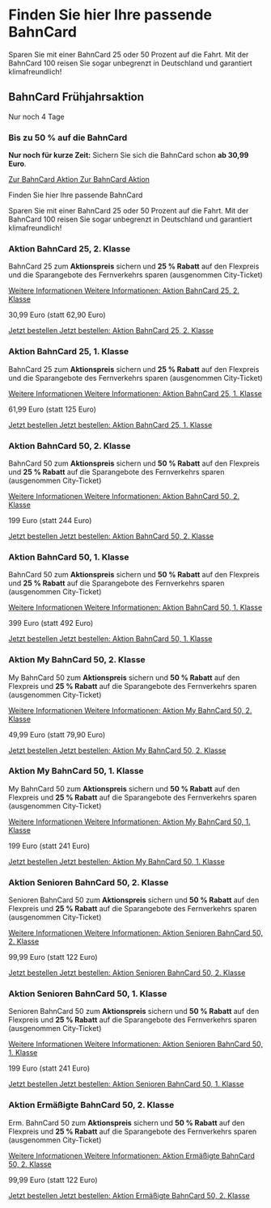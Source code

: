Finden Sie hier Ihre passende BahnCard
==========

Sparen Sie mit einer BahnCard 25 oder 50 Prozent auf die Fahrt. Mit der BahnCard 100 reisen Sie sogar unbegrenzt in Deutschland und garantiert klimafreundlich!

BahnCard Frühjahrsaktion
----------

Nur noch 4 Tage

### Bis zu 50 % auf die BahnCard ###

**Nur noch für kurze Zeit:** Sichern Sie sich die BahnCard schon **ab 30,99 Euro**.

[Zur BahnCard Aktion Zur BahnCard Aktion](https://www.bahn.de/angebot/bahncard/aktionen/bc-fruehjahrsaktion)

Finden Sie hier Ihre passende BahnCard

Sparen Sie mit einer BahnCard 25 oder 50 Prozent auf die Fahrt. Mit der BahnCard 100 reisen Sie sogar unbegrenzt in Deutschland und garantiert klimafreundlich!

### Aktion BahnCard 25, 2. Klasse ###

 BahnCard 25 zum **Aktionspreis** sichern und **25 % Rabatt** auf den Flexpreis und die Sparangebote des Fernverkehrs sparen (ausgenommen City-Ticket)

[Weitere Informationen Weitere Informationen: Aktion BahnCard 25, 2. Klasse](https://www.bahn.de/angebot/bahncard/aktion-bahncard25-2-klasse)

30,99 Euro (statt 62,90 Euro)

[Jetzt bestellen Jetzt bestellen: Aktion BahnCard 25, 2. Klasse](https://www.bahn.de/buchung/katalog/BC/FVKBACI00001O231)

### Aktion BahnCard 25, 1. Klasse ###

 BahnCard 25 zum **Aktionspreis** sichern und **25 % Rabatt** auf den Flexpreis und die Sparangebote des Fernverkehrs sparen (ausgenommen City-Ticket)

[Weitere Informationen Weitere Informationen: Aktion BahnCard 25, 1. Klasse](https://www.bahn.de/angebot/bahncard/aktion-bahncard25-1-klasse)

61,99 Euro (statt 125 Euro)

[Jetzt bestellen Jetzt bestellen: Aktion BahnCard 25, 1. Klasse](https://www.bahn.de/buchung/katalog/BC/FVKBACI00001O131)

### Aktion BahnCard 50, 2. Klasse ###

 BahnCard 50 zum **Aktionspreis** sichern und **50 % Rabatt** auf den Flexpreis und **25 % Rabatt** auf die Sparangebote des Fernverkehrs sparen (ausgenommen City-Ticket)

[Weitere Informationen Weitere Informationen: Aktion BahnCard 50, 2. Klasse](https://www.bahn.de/angebot/bahncard/aktion-bahncard50-2-klasse)

199 Euro (statt 244 Euro)

[Jetzt bestellen Jetzt bestellen: Aktion BahnCard 50, 2. Klasse](https://www.bahn.de/buchung/katalog/BC/FVKBACI00001O230)

### Aktion BahnCard 50, 1. Klasse ###

 BahnCard 50 zum **Aktionspreis** sichern und **50 % Rabatt** auf den Flexpreis und **25 % Rabatt** auf die Sparangebote des Fernverkehrs sparen (ausgenommen City-Ticket)

[Weitere Informationen Weitere Informationen: Aktion BahnCard 50, 1. Klasse](https://www.bahn.de/angebot/bahncard/aktion-bahncard50-1-klasse)

399 Euro (statt 492 Euro)

[Jetzt bestellen Jetzt bestellen: Aktion BahnCard 50, 1. Klasse](https://www.bahn.de/buchung/katalog/BC/FVKBACI00001O130)

### Aktion My BahnCard 50, 2. Klasse ###

 My BahnCard 50 zum **Aktionspreis** sichern und **50 % Rabatt** auf den Flexpreis und **25 % Rabatt** auf die Sparangebote des Fernverkehrs sparen (ausgenommen City-Ticket)

[Weitere Informationen Weitere Informationen: Aktion My BahnCard 50, 2. Klasse](https://www.bahn.de/angebot/bahncard/bahncard50/aktion-mybahncard-2-klasse)

49,99 Euro (statt 79,90 Euro)

[Jetzt bestellen Jetzt bestellen: Aktion My BahnCard 50, 2. Klasse](https://www.bahn.de/buchung/katalog/BC/FVKBACI00001O227)

### Aktion My BahnCard 50, 1. Klasse ###

 My BahnCard 50 zum **Aktionspreis** sichern und **50 % Rabatt** auf den Flexpreis und **25 % Rabatt** auf die Sparangebote des Fernverkehrs sparen (ausgenommen City-Ticket)

[Weitere Informationen Weitere Informationen: Aktion My BahnCard 50, 1. Klasse](https://www.bahn.de/angebot/bahncard/bahncard50/aktion-mybahncard-1-klasse)

199 Euro (statt 241 Euro)

[Jetzt bestellen Jetzt bestellen: Aktion My BahnCard 50, 1. Klasse](https://www.bahn.de/buchung/katalog/BC/FVKBACI00001O127)

### Aktion Senioren BahnCard 50, 2. Klasse ###

 Senioren BahnCard 50 zum **Aktionspreis** sichern und **50 % Rabatt** auf den Flexpreis und **25 % Rabatt** auf die Sparangebote des Fernverkehrs sparen (ausgenommen City-Ticket)

[Weitere Informationen Weitere Informationen: Aktion Senioren BahnCard 50, 2. Klasse](https://www.bahn.de/angebot/bahncard/bahncard50/aktion-seniorenbahncard-2-klasse)

99,99 Euro (statt 122 Euro)

[Jetzt bestellen Jetzt bestellen: Aktion Senioren BahnCard 50, 2. Klasse](https://www.bahn.de/buchung/katalog/BC/FVKBACI00001O226)

### Aktion Senioren BahnCard 50, 1. Klasse ###

 Senioren BahnCard 50 zum **Aktionspreis** sichern und **50 % Rabatt** auf den Flexpreis und **25 % Rabatt** auf die Sparangebote des Fernverkehrs sparen (ausgenommen City-Ticket)

[Weitere Informationen Weitere Informationen: Aktion Senioren BahnCard 50, 1. Klasse](https://www.bahn.de/angebot/bahncard/bahncard50/aktion-seniorenbahncard-1-klasse)

199 Euro (statt 241 Euro)

[Jetzt bestellen Jetzt bestellen: Aktion Senioren BahnCard 50, 1. Klasse](https://www.bahn.de/buchung/katalog/BC/FVKBACI00001O126)

### Aktion Ermäßigte BahnCard 50, 2. Klasse ###

 Erm. BahnCard 50 zum **Aktionspreis** sichern und **50 % Rabatt** auf den Flexpreis und **25 % Rabatt** auf die Sparangebote des Fernverkehrs sparen (ausgenommen City-Ticket)

[Weitere Informationen Weitere Informationen: Aktion Ermäßigte BahnCard 50, 2. Klasse](https://www.bahn.de/angebot/bahncard/aktion-ermaessigtebahncard50-2-klasse)

99,99 Euro (statt 122 Euro)

[Jetzt bestellen Jetzt bestellen: Aktion Ermäßigte BahnCard 50, 2. Klasse](https://www.bahn.de/buchung/katalog/BC/FVKBACI00001O228)
